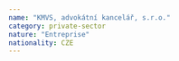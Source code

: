 ```yaml
---
name: "KMVS, advokátní kancelář, s.r.o."
category: private-sector
nature: "Entreprise"
nationality: CZE
---
```

    